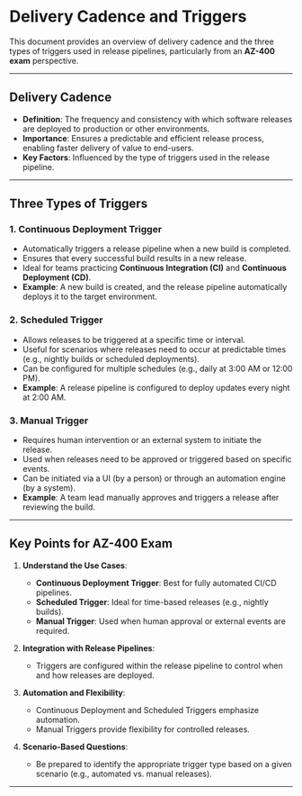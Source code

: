 # Delivery Cadence and Triggers

This document provides an overview of delivery cadence and the three types of triggers used in release pipelines, particularly from an **AZ-400 exam** perspective.

---

## **Delivery Cadence**
- **Definition**: The frequency and consistency with which software releases are deployed to production or other environments.
- **Importance**: Ensures a predictable and efficient release process, enabling faster delivery of value to end-users.
- **Key Factors**: Influenced by the type of triggers used in the release pipeline.

---

## **Three Types of Triggers**

### 1. Continuous Deployment Trigger
- Automatically triggers a release pipeline when a new build is completed.
- Ensures that every successful build results in a new release.
- Ideal for teams practicing **Continuous Integration (CI)** and **Continuous Deployment (CD)**.
- **Example**: A new build is created, and the release pipeline automatically deploys it to the target environment.

### 2. Scheduled Trigger
- Allows releases to be triggered at a specific time or interval.
- Useful for scenarios where releases need to occur at predictable times (e.g., nightly builds or scheduled deployments).
- Can be configured for multiple schedules (e.g., daily at 3:00 AM or 12:00 PM).
- **Example**: A release pipeline is configured to deploy updates every night at 2:00 AM.

### 3. Manual Trigger
- Requires human intervention or an external system to initiate the release.
- Used when releases need to be approved or triggered based on specific events.
- Can be initiated via a UI (by a person) or through an automation engine (by a system).
- **Example**: A team lead manually approves and triggers a release after reviewing the build.

---

## **Key Points for AZ-400 Exam**
1. **Understand the Use Cases**:
   - **Continuous Deployment Trigger**: Best for fully automated CI/CD pipelines.
   - **Scheduled Trigger**: Ideal for time-based releases (e.g., nightly builds).
   - **Manual Trigger**: Used when human approval or external events are required.

2. **Integration with Release Pipelines**:
   - Triggers are configured within the release pipeline to control when and how releases are deployed.

3. **Automation and Flexibility**:
   - Continuous Deployment and Scheduled Triggers emphasize automation.
   - Manual Triggers provide flexibility for controlled releases.

4. **Scenario-Based Questions**:
   - Be prepared to identify the appropriate trigger type based on a given scenario (e.g., automated vs. manual releases).

---